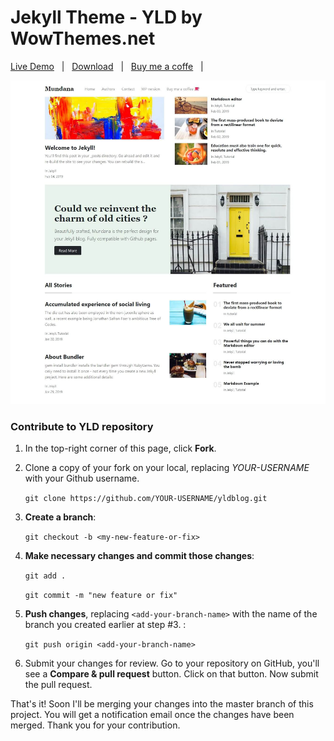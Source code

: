 # Jekyll Theme - YLD by WowThemes.net

[Live Demo](https://www.yanglidong.com) &nbsp; | &nbsp; 
[Download](https://github.com/aiyld/yldblog/archive/master.zip) &nbsp; | &nbsp; 
[Buy me a coffe](https://www.yanglidong.com/buy-me-a-coffee.html) &nbsp; | &nbsp; 

![YLD jekyll theme screenshot](assets/images/screenshot.jpg)

### Contribute to YLD repository

1. In the top-right corner of this page, click **Fork**.

2. Clone a copy of your fork on your local, replacing *YOUR-USERNAME* with your Github username.

   `git clone https://github.com/YOUR-USERNAME/yldblog.git`

3. **Create a branch**: 

   `git checkout -b <my-new-feature-or-fix>`

4. **Make necessary changes and commit those changes**:

   `git add .`

   `git commit -m "new feature or fix"`

5. **Push changes**, replacing `<add-your-branch-name>` with the name of the branch you created earlier at step #3. :

   `git push origin <add-your-branch-name>`

6. Submit your changes for review. Go to your repository on GitHub, you'll see a **Compare & pull request** button. Click on that button. Now submit the pull request.

That's it! Soon I'll be merging your changes into the master branch of this project. You will get a notification email once the changes have been merged. Thank you for your contribution.
